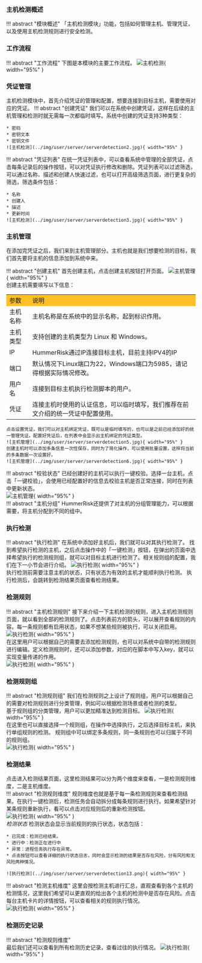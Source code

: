 
### 主机检测概述

!!! abstract "模块概述"
    「主机检测模块」功能，包括如何管理主机、管理凭证，以及使用主机检测规则进行安全检测。

### 工作流程

!!! abstract "工作流程"
    下图是本模块的主要工作流程。
    ![主机检测](../img/user/server/serverdetection1.png){ width="95%" }

### 凭证管理

主机检测模块中，首先介绍凭证的管理和配置，想要连接到目标主机，需要使用对应的凭证。
!!! abstract "创建凭证"
    我们可以在系统中创建凭证，这样在后续的主机管理和检测时就无需每一次都临时填写。系统中创建的凭证支持3种类型：    

    * 密码    
    * 密钥文本     
    * 密钥文件     
    ![主机检测](../img/user/server/serverdetection2.jpg){ width="95%" }
!!! abstract "凭证列表"
    在统一凭证列表中，可以查看系统中管理的全部凭证，点击每条记录后的操作按钮，可以对凭证执行修改和删除。凭证列表可以过滤筛选，可以通过名称、描述和创建人快速过滤，也可以打开高级筛选页面，进行更复杂的筛选，筛选条件包括：    
    
    * 名称   
    * 创建人   
    * 描述   
    * 更新时间   
    ![主机检测](../img/user/server/serverdetection3.jpg){ width="95%" }
    
### 主机管理    
在添加完凭证之后，我们来到主机管理部分。主机也就是我们想要检测的目标，我们首先要将主机的信息添加到系统中来。

!!! abstract "创建主机"
    首先创建主机，点击创建主机按钮打开页面。
    ![主机管理](../img/user/server/serverdetection4.jpg){ width="95%" }    
    创建主机需要填写以下信息：
    <table>
            <tr bgcolor=#FFC125>
                <td>参数</td> 
                <td>说明</td>
           </tr>
            <tr>
                <td>主机名称</td>
                <td>主机名称是在系统中的显示名称，起到标识作用。</td>
            </tr>
            <tr>
                <td>主机类型</td>
                <td>支持创建的主机类型为 Linux 和 Windows。</td>
            </tr>
            <tr>
                <td>IP</td>
                <td>HummerRisk通过IP连接目标主机，目前主持IPV4的IP</td>
            </tr>
            <tr>
                <td>端口</td>
                <td>默认情况下Linux端口为22，Windows端口为5985，请记得根据实际情况修改。</td>
            </tr>
            <tr>
                <td>用户名</td>
                <td>连接到目标主机执行检测脚本的用户。</td>
            </tr>
            <tr>
                <td>凭证</td>
                <td>连接主机时使用的认证信息，可以临时填写，我们推荐在前文介绍的统一凭证中配置使用。</td>
            </tr>
    </table>

    点击设置凭证，我们可以对主机绑定凭证，既可以是临时填写的，也可以是之前已经添加好的统一管理凭证。配置好凭证后，在列表中会显示出主机绑定的凭证类型。    
    ![主机管理](../img/user/server/serverdetection5.jpg){ width="95%" }    
    创建主机时可以添加多条信息一次性保存，同时为了简化操作，可以使用批量设置，这样将当前的多条数据一次设置好。     
    ![主机管理](../img/user/server/serverdetection6.jpg){ width="95%" }    
!!! abstract "校验状态"
    已经创建好的主机可以执行一键校验。选择一台主机，点击「一键校验」，会使用已经配置好的信息去校验主机是否正常连接，同时在列表中更新状态。     
    ![主机管理](../img/user/server/serverdetection16.png){ width="95%" }      
!!! abstract "主机分组"
    HummerRisk还提供了对主机的分组管理能力，可以根据需要，将主机分配到不同的组中。


### 执行检测

!!! abstract "执行检测"
    在系统中添加好主机后，我们就可以对其执行检测了。
    找到希望执行检测的主机，之后点击操作中的「一键检测」按钮，在弹出的页面中选择希望执行的检测规则组，就可以对目标主机进行检测了。相关规则组的配置，我们在下一小节会进行介绍。
    ![执行检测](../img/user/server/serverdetection7.png){ width="95%" }      
    执行检测前需要注意主机的状态，只有状态为有效的主机才能顺利执行检测。
    执行检测后，会跳转到检测结果页面查看检测结果。

### 检测规则

!!! abstract "主机检测规则"
    接下来介绍一下主机检测的规则，进入主机检测规则页面，就以看到全部的检测规则了。点击列表前方的箭头，可以展开查看规则的内容。每一条规则都有启用状态，如果不想某些规则被执行，可以关闭启用。    
    ![执行检测](../img/user/server/serverdetection8.png){ width="95%" }    
    在这里用户可以根据自己的需要去添加检测规则，也可以对系统中自带的检测规则进行编辑。定义检测规则时，还可以添加参数，对应的在脚本中写入key，就可以实现变量传递的作用。      
    ![执行检测](../img/user/server/serverdetection9.jpg){ width="95%" }    


### 检测规则组

!!! abstract "检测规则组"
    我们在检测规则之上设计了规则组，用户可以根据自己的需要对检测规则进行分类管理，例如可以根据检测场景或者检测的类型。    
    基于规则组的分类管理，用户可以更加精准达到检测目标。
    ![执行检测](../img/user/server/serverd){ width="95%" }    
    在这里也可以直接选择一个规则组，在操作中选择执行，之后选择目标主机，来执行单组规则的检测。
    规则组中可以绑定多条规则，同一条规则也可以归属于不同的规则组。    
    ![执行检测](../img/user/server/serverdetection11.jpg){ width="95%" }    

### 检测结果
点击进入检测结果页面，这里检测结果可以分为两个维度来查看，一是检测规则维度，二是主机维度。    
!!! abstract "检测规则维度"
    规则维度也就是基于每一条检测规则来查看检测结果。在执行一键检测后，检测任务会自动拆分成每条规则进行执行。如果希望针对某条规则重新执行，看可以点击对应规则后的重新检测按钮。   
    ![执行检测](../img/user/server/serverdetection12.jpg){ width="95%" }    
    *检测状态*
    检测状态会显示当前规则的执行状态，状态包括：    

    * 已完成：检测已经结束。    
    * 进行中：检测正在进行中    
    * 异常：进程任务执行存在异常。    
    * 点击按钮可以查看详细的执行状态日志，同时会显示检测的结果是否存在风险，分有风险和无风险两种情况。    

    ![执行检测](../img/user/server/serverdetection13.png){ width="95%" }    

!!! abstract "检测主机维度"
    这里会按检测主机进行汇总，直观查看到各个主机的检测情况，这里我们希望可以更直观的给出各个主机的检测中是否存在风险。点击每台主机卡片的详情按钮，可以查看相关的规则执行情况。     
    ![执行检测](../img/user/server/serverdetection14.png){ width="95%" }    

### 检测历史记录    
!!! abstract "检测规则维度"    
    最后我们还可以查看到所有检测历史记录，查看过往的执行情况。
    ![执行检测](../img/user/server/serverdetection15.png){ width="95%" }    
